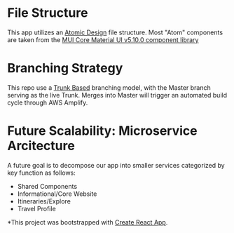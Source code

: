 # File Structure

This app utilizes an [Atomic Design](https://bradfrost.com/blog/post/atomic-web-design/) file structure.  Most "Atom" components are taken from the [MUI Core Material UI v5.10.0 component library](https://mui.com/material-ui/getting-started/overview/)

# Branching Strategy

This repo use a [Trunk Based](https://trunkbaseddevelopment.com) branching model, with the Master branch serving as the live Trunk.  Merges into Master will trigger an automated build cycle through AWS Amplify.

# Future Scalability: Microservice Arcitecture

A future goal is to decompose our app into smaller services categorized by key function as follows:
- Shared Components
- Informational/Core Website
- Itineraries/Explore
- Travel Profile



*This project was bootstrapped with [Create React App](https://github.com/facebook/create-react-app).

